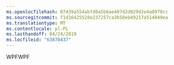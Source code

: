 ```yaml
---
ms.openlocfilehash: 07439a554abfd0a5b6ae407d2d029d2e4a0970cc
ms.sourcegitcommit: f1d16425528e237257ca3b58eb49217a514849ea
ms.translationtype: MT
ms.contentlocale: pl-PL
ms.lasthandoff: 04/24/2019
ms.locfileid: "63878437"
---
```

<span data-ttu-id="db639-101">WPF</span><span class="sxs-lookup"><span data-stu-id="db639-101">WPF</span></span>